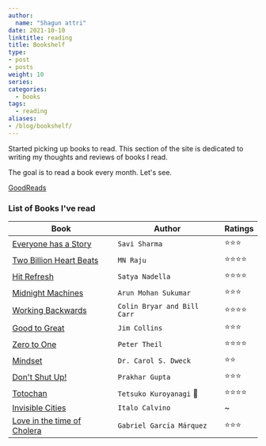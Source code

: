 ```yaml
---
author:
  name: "Shagun attri"
date: 2021-10-10
linktitle: reading
title: Bookshelf
type:
- post
- posts
weight: 10
series:
categories:
  - books
tags:
  - reading
aliases:
- /blog/bookshelf/
---
```


Started picking up books to read. This section of the site is dedicated to writing my thoughts and reviews of books I read.

The goal is to read a book every month. Let's see.

[GoodReads](https://www.goodreads.com/user/show/69167061-shagun-attri)

### List of Books I've read

| Book | Author| Ratings |
|-----|------|-------|
| [Everyone has a Story](https://www.goodreads.com/book/show/30817225-everyone-has-a-story) | `Savi Sharma` | ⭐️⭐️⭐️ |
| [Two Billion Heart Beats](https://www.flipkart.com/two-billion-heartbeats/p/itm0ede351e555fa) | `MN Raju` | ⭐️⭐️⭐️⭐️ |
| [Hit Refresh](https://www.goodreads.com/book/show/30835567-hit-refresh) | `Satya Nadella` | ⭐️⭐️⭐️⭐️ |
| [Midnight Machines](https://www.goodreads.com/book/show/40745.Mindset) |  `Arun Mohan Sukumar` | ⭐️⭐️⭐️ |
| [Working Backwards](https://www.goodreads.com/book/show/53138083-working-backwards) |  `Colin Bryar and Bill Carr` | ⭐️⭐️⭐️⭐️ |
| [Good to Great](https://www.goodreads.com/book/show/76865.Good_to_Great) | `Jim Collins` | ⭐️⭐️⭐️ |
| [Zero to One](https://www.goodreads.com/book/show/18050143-zero-to-one) | `Peter Theil` | ⭐️⭐️⭐️⭐️ |
| [Mindset](https://www.goodreads.com/book/show/40745.Mindset) | `Dr. Carol S. Dweck` | ⭐️⭐️ |
| [Don't Shut Up!](https://www.goodreads.com/book/show/62910347-don-t-shut-up) | `Prakhar Gupta` | ⭐️⭐️⭐️ |
| [Totochan](https://www.goodreads.com/book/show/328802.Totto_chan) | `Tetsuko Kuroyanagi` 🔖 | ⭐️⭐️⭐️⭐️ |
| [Invisible Cities](https://www.goodreads.com/book/show/9809.Invisible_Cities) | `Italo Calvino` | ~ |
| [Love in the time of Cholera](https://www.goodreads.com/book/show/9809.Invisible_Cities) | `Gabriel García Márquez` | ⭐️⭐️⭐️ |